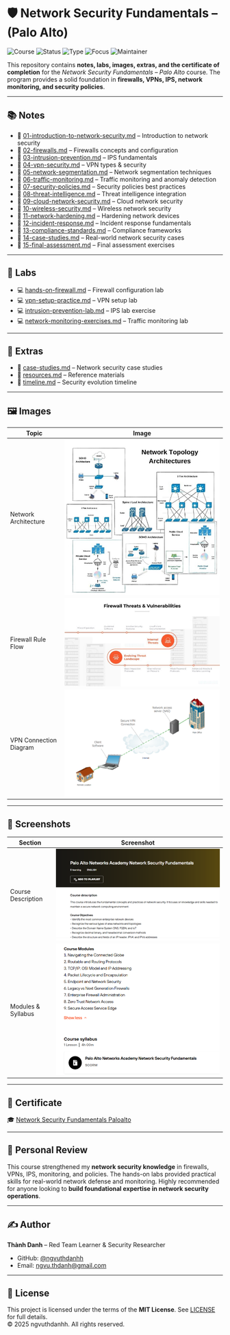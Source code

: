 # 🛡️ Network Security Fundamentals – (Palo Alto)

![Course](https://img.shields.io/badge/PaloAlto-Network%20Security%20Fundamentals-darkred?style=flat-square&logo=paloalto)
![Status](https://img.shields.io/badge/Status-Completed-brightgreen?style=flat-square)
![Type](https://img.shields.io/badge/Type-Learning%20Project-orange?style=flat-square)
![Focus](https://img.shields.io/badge/Focus-Network%20Security-informational?style=flat-square)
![Maintainer](https://img.shields.io/badge/Maintainer-Thành%20Danh-blueviolet?style=flat-square&logo=github)

This repository contains **notes, labs, images, extras, and the certificate of completion** for the *Network Security Fundamentals – Palo Alto* course. The program provides a solid foundation in **firewalls, VPNs, IPS, network monitoring, and security policies**.

---

## 📚 Notes
- 📄 [01-introduction-to-network-security.md](./notes/01-introduction-to-network-security.md) – Introduction to network security  
- 📄 [02-firewalls.md](./notes/02-firewalls.md) – Firewalls concepts and configuration  
- 📄 [03-intrusion-prevention.md](./notes/03-intrusion-prevention.md) – IPS fundamentals  
- 📄 [04-vpn-security.md](./notes/04-vpn-security.md) – VPN types & security  
- 📄 [05-network-segmentation.md](./notes/05-network-segmentation.md) – Network segmentation techniques  
- 📄 [06-traffic-monitoring.md](./notes/06-traffic-monitoring.md) – Traffic monitoring and anomaly detection  
- 📄 [07-security-policies.md](./notes/07-security-policies.md) – Security policies best practices  
- 📄 [08-threat-intelligence.md](./notes/08-threat-intelligence.md) – Threat intelligence integration  
- 📄 [09-cloud-network-security.md](./notes/09-cloud-network-security.md) – Cloud network security  
- 📄 [10-wireless-security.md](./notes/10-wireless-security.md) – Wireless network security  
- 📄 [11-network-hardening.md](./notes/11-network-hardening.md) – Hardening network devices  
- 📄 [12-incident-response.md](./notes/12-incident-response.md) – Incident response fundamentals  
- 📄 [13-compliance-standards.md](./notes/13-compliance-standards.md) – Compliance frameworks  
- 📄 [14-case-studies.md](./notes/14-case-studies.md) – Real-world network security cases  
- 📄 [15-final-assessment.md](./notes/15-final-assessment.md) – Final assessment exercises

---

## 🧪 Labs
- 💻 [hands-on-firewall.md](./labs/hands-on-firewall.md) – Firewall configuration lab  
- 💻 [vpn-setup-practice.md](./labs/vpn-setup-practice.md) – VPN setup lab  
- 💻 [intrusion-prevention-lab.md](./labs/intrusion-prevention-lab.md) – IPS lab exercise  
- 💻 [network-monitoring-exercises.md](./labs/network-monitoring-exercises.md) – Traffic monitoring lab

---

## 🔬 Extras
- 📄 [case-studies.md](./extras/case-studies.md) – Network security case studies  
- 📄 [resources.md](./extras/resources.md) – Reference materials  
- 📄 [timeline.md](./extras/timeline.md) – Security evolution timeline

---

## 🖼️ Images

| Topic                      | Image |
|-----------------------------|-------|
| Network Architecture        | ![](./images/network-architecture.jpg) |
| Firewall Rule Flow          | ![](./images/firewall-rule-flow.jpg) |
| VPN Connection Diagram      | ![](./images/vpn-connection-diagram.png) |

---

## 📸 Screenshots

| Section               | Screenshot |
|-----------------------|------------|
| Course Description    | ![](./screenshots/course-des-object.png) |
| Modules & Syllabus    | ![](./screenshots/course-modules-syllabus.png) |

---

## 📜 Certificate
🎓 [Network Security Fundamentals Paloalto](./cert/Network%20Security%20Fundamentals%20Paloalto.png)

---

## 📝 Personal Review
This course strengthened my **network security knowledge** in firewalls, VPNs, IPS, monitoring, and policies. The hands-on labs provided practical skills for real-world network defense and monitoring. Highly recommended for anyone looking to **build foundational expertise in network security operations**.

---

## ✍️ Author
**Thành Danh** – Red Team Learner & Security Researcher  

- GitHub: [@ngvuthdanhh](https://github.com/ngvuthdanhh)  
- Email: ngvu.thdanh@gmail.com  

---

## 📄 License
This project is licensed under the terms of the **MIT License**. See [LICENSE](./LICENSE) for full details.  
© 2025 ngvuthdanhh. All rights reserved.
